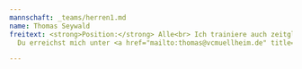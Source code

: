 ```yaml
---
mannschaft: _teams/herren1.md
name: Thomas Seywald
freitext: <strong>Position:</strong> Alle<br> Ich trainiere auch zeitgleich diese Truppe!
  Du erreichst mich unter <a href="mailto:thomas@vcmuellheim.de" title="">thomas@vcmuellheim.de</a>

---
```

